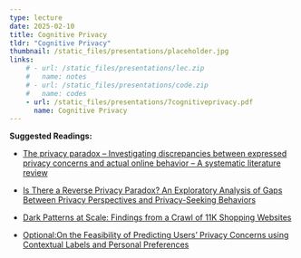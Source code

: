 ```yaml
---
type: lecture
date: 2025-02-10
title: Cognitive Privacy
tldr: "Cognitive Privacy"
thumbnail: /static_files/presentations/placeholder.jpg
links: 
    # - url: /static_files/presentations/lec.zip
    #   name: notes
    # - url: /static_files/presentations/code.zip
    #   name: codes
    - url: /static_files/presentations/7cognitiveprivacy.pdf
      name: Cognitive Privacy
---
```

**Suggested Readings:**

- [The privacy paradox – Investigating discrepancies between expressed privacy concerns and actual online behavior – A systematic literature review](https://www.sciencedirect.com/science/article/pii/S0736585317302022)

- [Is There a Reverse Privacy Paradox? An Exploratory Analysis of Gaps Between Privacy Perspectives and Privacy-Seeking Behaviors](https://papers.ssrn.com/sol3/Delivery.cfm?abstractid=4607259)

- [Dark Patterns at Scale: Findings from a Crawl of 11K Shopping Websites](https://arxiv.org/pdf/1907.07032.pdf)

- [Optional:On the Feasibility of Predicting Users’ Privacy Concerns using Contextual Labels and Personal Preferences](https://www.haojianj.in/resource/pdf/contextualprivacyindex.pdf)
